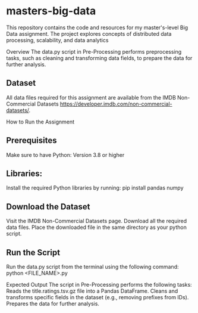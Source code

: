 # masters-big-data
This repository contains the code and resources for my master's-level Big Data assignment. The project explores concepts of distributed data processing, scalability, and data analytics

Overview
The data.py script in Pre-Processing performs preprocessing tasks, such as cleaning and transforming data fields, to prepare the data for further analysis.

## Dataset
All data files required for this assignment are available from the IMDB Non-Commercial Datasets https://developer.imdb.com/non-commercial-datasets/. 

How to Run the Assignment

## Prerequisites
Make sure to have Python: Version 3.8 or higher

## Libraries:
Install the required Python libraries by running:
pip install pandas numpy


## Download the Dataset
Visit the IMDB Non-Commercial Datasets page.
Download all the required data files.
Place the downloaded file in the same directory as your python script.


## Run the Script
Run the data.py script from the terminal using the following command:
python <FILE_NAME>.py

Expected Output
The script in Pre-Processing performs the following tasks:
Reads the title.ratings.tsv.gz file into a Pandas DataFrame.
Cleans and transforms specific fields in the dataset (e.g., removing prefixes from IDs).
Prepares the data for further analysis.
